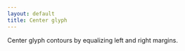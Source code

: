 ```yaml
---
layout: default
title: Center glyph
---
```


Center glyph contours by equalizing left and right margins.
